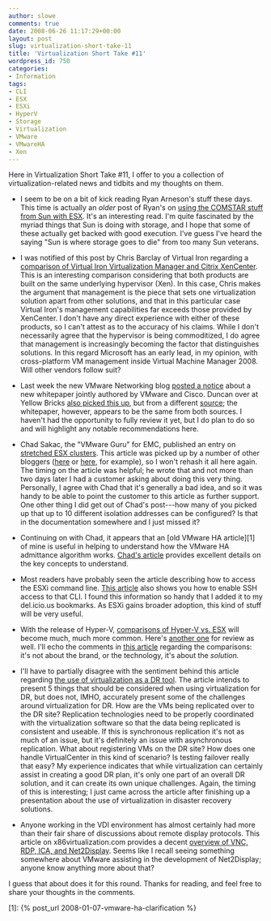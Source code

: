 ```yaml
---
author: slowe
comments: true
date: 2008-06-26 11:17:29+00:00
layout: post
slug: virtualization-short-take-11
title: 'Virtualization Short Take #11'
wordpress_id: 750
categories:
- Information
tags:
- CLI
- ESX
- ESXi
- HyperV
- Storage
- Virtualization
- VMware
- VMwareHA
- Xen
---
```


Here in Virtualization Short Take #11, I offer to you a collection of virtualization-related news and tidbits and my thoughts on them.

* I seem to be on a bit of kick reading Ryan Arneson's stuff these days. This time is actually an _older_ post of Ryan's on [using the COMSTAR stuff from Sun with ESX](http://blogs.sun.com/rarneson/entry/an_early_look_comstar_and). It's an interesting read. I'm quite fascinated by the myriad things that Sun is doing with storage, and I hope that some of these actually get backed with good execution. I've guess I've heard the saying "Sun is where storage goes to die" from too many Sun veterans.

* I was notified of this post by Chris Barclay of Virtual Iron regarding a [comparison of Virtual Iron Virtualization Manager and Citrix XenCenter](http://blog.virtualiron.com/Virtual-Infrastructure/2008/06/virtual_iron_virtualization_ma.html). This is an interesting comparison considering that both products are built on the same underlying hypervisor (Xen). In this case, Chris makes the argument that management is the piece that sets one virtualization solution apart from other solutions, and that in this particular case Virtual Iron's management capabilities far exceeds those provided by XenCenter. I don't have any direct experience with either of these products, so I can't attest as to the accuracy of his claims. While I don't necessarily agree that the hypervisor is being commoditized, I do agree that management is increasingly becoming the factor that distinguishes solutions. In this regard Microsoft has an early lead, in my opinion, with cross-platform VM management inside Virtual Machine Manager 2008. Will other vendors follow suit?

* Last week the new VMware Networking blog [posted a notice](http://blogs.vmware.com/networking/2008/06/deploying-vi-wi.html) about a new whitepaper jointly authored by VMware and Cisco. Duncan over at Yellow Bricks [also picked this up](http://www.yellow-bricks.com/2008/06/17/cisco-and-vmware-best-practice/), but from a different [source](http://www.xanalisys.com/Virtualization/VMware-Infrastructure-3-in-a-Cisco-Network-Environment.html); the whitepaper, however, appears to be the same from both sources. I haven't had the opportunity to fully review it yet, but I do plan to do so and will highlight any notable recommendations here.

* Chad Sakac, the "VMware Guru" for EMC, published an entry on [stretched ESX clusters](http://virtualgeek.typepad.com/virtual_geek/2008/06/the-case-for-an.html). This article was picked up by a number of other bloggers ([here](http://vmetc.com/2008/06/15/can-you-vmotion-between-different-physical-data-centers/) or [here](http://www.yellow-bricks.com/2008/06/20/update-your-bookmarks/), for example), so I won't rehash it all here again. The timing on the article was helpful; he wrote that and not more than two days later I had a customer asking about doing this very thing. Personally, I agree with Chad that it's generally a bad idea, and so it was handy to be able to point the customer to this article as further support. One other thing I did get out of Chad's post---how many of you picked up that up to 10 different isolation addresses can be configured? Is that in the documentation somewhere and I just missed it?

* Continuing on with Chad, it appears that an [old VMware HA article][1] of mine is useful in helping to understand how the VMware HA admittance algorithm works. [Chad's article](http://virtualgeek.typepad.com/virtual_geek/2008/06/so-how-exactly.html) provides excellent details on the key concepts to understand.

* Most readers have probably seen the article describing how to access the ESXi command line. [This article](http://cid-50811f3490d13c0a.spaces.live.com/blog/cns!50811F3490D13C0A!163.entry) also shows you how to enable SSH access to that CLI. I found this information so handy that I added it to my del.icio.us bookmarks. As ESXi gains broader adoption, this kind of stuff will be very useful.

* With the release of Hyper-V, [comparisons of Hyper-V vs. ESX](http://weblog.infoworld.com/enterprisewindows/archives/2008/06/hyperv_gets_att.html) will become much, much more common. Here's [another one](http://searchvmware.techtarget.com/news/article/0,289142,sid179_gci1314298,00.html#) for review as well. I'll echo the comments in [this article](http://channelvirtualization.wordpress.com/2008/06/19/microsoft-teched-2008-hyper-v-versus-esx/) regarding the comparisons: it's not about the brand, or the technology, it's about the _solution._

* I'll have to partially disagree with the sentiment behind this article regarding [the use of virtualization as a DR tool](http://searchdatabackup.techtarget.com/tip/0,289483,sid187_gci1315216,00.html?track=NL-1060&ad=643818&asrc=EM_NLT_3768622&uid=4075918#). The article intends to present 5 things that should be considered when using virtualization for DR, but does not, IMHO, accurately present some of the challenges around virtualization for DR. How are the VMs being replicated over to the DR site? Replication technologies need to be properly coordinated with the virtualization software so that the data being replicated is consistent and useable. If this is synchronous replication it's not as much of an issue, but it's definitely an issue with asynchronous replication. What about registering VMs on the DR site? How does one handle VirtualCenter in this kind of scenario? Is testing failover really that easy? My experience indicates that while virtualization can certainly assist in creating a good DR plan, it's only one part of an overall DR solution, and it can create its own unique challenges. Again, the timing of this is interesting; I just came across the article after finishing up a presentation about the use of virtualization in disaster recovery solutions.

* Anyone working in the VDI environment has almost certainly had more than their fair share of discussions about remote display protocols. This article on x86virtualization.com provides a decent [overview of VNC, RDP, ICA, and Net2Display](http://x86virtualization.com/x86-virtualization/vnc-vs-rdp-vs-ica-vs-net2display.html). Seems like I recall seeing something somewhere about VMware assisting in the development of Net2Display; anyone know anything more about that?

I guess that about does it for this round. Thanks for reading, and feel free to share your thoughts in the comments.

[1]: {% post_url 2008-01-07-vmware-ha-clarification %}
